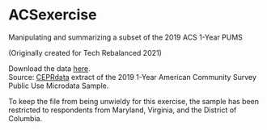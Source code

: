 # ACSexercise
Manipulating and summarizing a subset of the 2019 ACS 1-Year PUMS

(Originally created for Tech Rebalanced 2021)

Download the data [here](https://ceprdata.org/wp-content/acs/data/cepr_acs_2019_dmv.csv.zip).<br>
Source: [CEPRdata](https://ceprdata.org/) extract of the 2019 1-Year American Community Survey Public Use Microdata Sample.


To keep the file from being unwieldy for this exercise, the sample has been restricted to respondents from Maryland, Virginia, and the District of Columbia.
